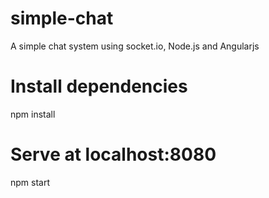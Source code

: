 # simple-chat
A simple chat system using socket.io, Node.js and Angularjs

# Install dependencies
npm install

# Serve at localhost:8080
npm start
